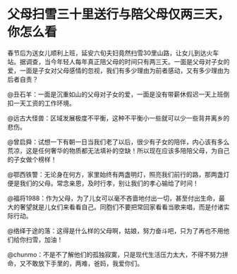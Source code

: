 # 父母扫雪三十里送行与陪父母仅两三天，你怎么看

春节后为送女儿顺利上班，延安六旬夫妇竟然扫雪30里山路，让女儿到达火车站。据调查，当今年轻人每年真正陪父母的时间只有两三天。一面是父母对子女的爱，一面是子女对父母感情的忽视，我们有多少理由为前者感动，又有多少理由为后者自责？ 

@丑石羊：一面是沉重如山的父母对子女的爱，一面是没有带薪休假迟一天上班倒扣一天工资的工作环境。 

@远古大怪兽：区域发展极度不平衡，这种不平衡小一些就可以少一些背井离乡的悲伤。 

@曾启舜：试想一下有朝一日当我们老了以后，很少有子女的陪伴，内心该有多么荒凉，这是任何奢华的物质都无法填补的空缺！所以现在应该多陪陪父母，为自己的子女做个榜样！ 

@鄂西铁警：无论身在何方，家里始终有两盏明灯，照亮我们前行的路，那两盏灯便是我们的父母。常念亲恩，及时行孝，别让我们的孝心输给了时间！ 

@福将1988：作为父母，为了儿女可以毫不吝啬地付出一切，甚至付出生命，最大的奢望就是儿女们来看看自己。同胞们不要把常回家看看当歌来唱，而是付诸实际行动。 

@络绎于途的落：这得是什么样的父母啊，姑娘，努力奋斗吧，只为了再也不用他们给你扫雪，加油！ 

@chunmo：不是不了解他们的孤独寂寞，只是现代生活压力太大，不得不努力拼命，又不敢放下手里的，两难，爸妈，我爱你们。